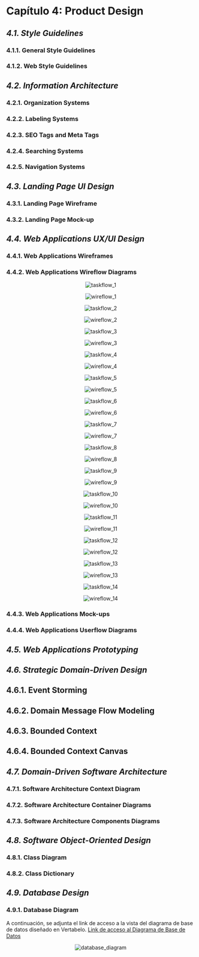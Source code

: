 # Capítulo 4: Product Design #

## _4.1. Style Guidelines_ ##

### 4.1.1. General Style Guidelines ###

### 4.1.2. Web Style Guidelines ###

## _4.2. Information Architecture_ ##

### 4.2.1. Organization Systems ###

### 4.2.2. Labeling Systems ###

### 4.2.3. SEO Tags and Meta Tags ###

### 4.2.4. Searching Systems ###

### 4.2.5. Navigation Systems ###

## _4.3. Landing Page UI Design_ ##

### 4.3.1. Landing Page Wireframe ###

### 4.3.2. Landing Page Mock-up ###

## _4.4. Web Applications UX/UI Design_ ##

### 4.4.1. Web Applications Wireframes ###

### 4.4.2. Web Applications Wireflow Diagrams ###

<p align="center">
  <img src="../img/Chapter IV/wireflows/taskflow_1.png"
    alt="taskflow_1"/>
</p>

<p align="center">
  <img src="../img/Chapter IV/wireflows/wireflow_1.png"
    alt="wireflow_1"/>
</p>

<p align="center">
  <img src="../img/Chapter IV/wireflows/taskflow_2.png"
    alt="taskflow_2"/>
</p>

<p align="center">
  <img src="../img/Chapter IV/wireflows/wireflow_2.png"
    alt="wireflow_2"/>
</p>

<p align="center">
  <img src="../img/Chapter IV/wireflows/taskflow_3.png"
    alt="taskflow_3"/>
</p>

<p align="center">
  <img src="../img/Chapter IV/wireflows/wireflow_3.png"
    alt="wireflow_3"/>
</p>

<p align="center">
  <img src="../img/Chapter IV/wireflows/taskflow_4.png"
    alt="taskflow_4"/>
</p>

<p align="center">
  <img src="../img/Chapter IV/wireflows/wireflow_4.png"
    alt="wireflow_4"/>
</p>

<p align="center">
  <img src="../img/Chapter IV/wireflows/taskflow_5.png"
    alt="taskflow_5"/>
</p>

<p align="center">
  <img src="../img/Chapter IV/wireflows/wireflow_5.png"
    alt="wireflow_5"/>
</p>

<p align="center">
  <img src="../img/Chapter IV/wireflows/taskflow_6.png"
    alt="taskflow_6"/>
</p>

<p align="center">
  <img src="../img/Chapter IV/wireflows/wireflow_6.png"
    alt="wireflow_6"/>
</p>

<p align="center">
  <img src="../img/Chapter IV/wireflows/taskflow_7.png"
    alt="taskflow_7"/>
</p>

<p align="center">
  <img src="../img/Chapter IV/wireflows/wireflow_7.png"
    alt="wireflow_7"/>
</p>

<p align="center">
  <img src="../img/Chapter IV/wireflows/taskflow_8.png"
    alt="taskflow_8"/>
</p>

<p align="center">
  <img src="../img/Chapter IV/wireflows/wireflow_8.png"
    alt="wireflow_8"/>
</p>

<p align="center">
  <img src="../img/Chapter IV/wireflows/taskflow_9.png"
    alt="taskflow_9"/>
</p>

<p align="center">
  <img src="../img/Chapter IV/wireflows/wireflow_9.png"
    alt="wireflow_9"/>
</p>

<p align="center">
  <img src="../img/Chapter IV/wireflows/taskflow_10.png"
    alt="taskflow_10"/>
</p>

<p align="center">
  <img src="../img/Chapter IV/wireflows/wireflow_10.png"
    alt="wireflow_10"/>
</p>

<p align="center">
  <img src="../img/Chapter IV/wireflows/taskflow_11.png"
    alt="taskflow_11"/>
</p>

<p align="center">
  <img src="../img/Chapter IV/wireflows/wireflow_11.png"
    alt="wireflow_11"/>
</p>

<p align="center">
  <img src="../img/Chapter IV/wireflows/taskflow_12.png"
    alt="taskflow_12"/>
</p>

<p align="center">
  <img src="../img/Chapter IV/wireflows/wireflow_12.png"
    alt="wireflow_12"/>
</p>

<p align="center">
  <img src="../img/Chapter IV/wireflows/taskflow_13.png"
    alt="taskflow_13"/>
</p>

<p align="center">
  <img src="../img/Chapter IV/wireflows/wireflow_13.png"
    alt="wireflow_13"/>
</p>

<p align="center">
  <img src="../img/Chapter IV/wireflows/taskflow_14.png"
    alt="taskflow_14"/>
</p>

<p align="center">
  <img src="../img/Chapter IV/wireflows/wireflow_14.png"
    alt="wireflow_14"/>
</p>

### 4.4.3. Web Applications Mock-ups ###

### 4.4.4. Web Applications Userflow Diagrams ###

## _4.5. Web Applications Prototyping_ ##

## _4.6. Strategic Domain-Driven Design_ ##

## 4.6.1. Event Storming ##

## 4.6.2. Domain Message Flow Modeling ##

## 4.6.3. Bounded Context ##

## 4.6.4. Bounded Context Canvas ##

## _4.7. Domain-Driven Software Architecture_ ##

### 4.7.1. Software Architecture Context Diagram ###

### 4.7.2. Software Architecture Container Diagrams ###

### 4.7.3. Software Architecture Components Diagrams ###

## _4.8. Software Object-Oriented Design_ ##

### 4.8.1. Class Diagram ###

### 4.8.2. Class Dictionary ###

## _4.9. Database Design_ ##

### 4.9.1. Database Diagram ###

A continuación, se adjunta el link de acceso a la vista del diagrama de base de datos diseñado en Vertabelo.
[Link de acceso al Diagrama de Base de Datos](https://my.vertabelo.com/doc/4fUjzmQ2srbVzhRC8cE7TcMHqw8az7R0)

<p align="center">
  <img src="../img/Chapter IV/database_diagram.png" 
  alt="database_diagram"/>
